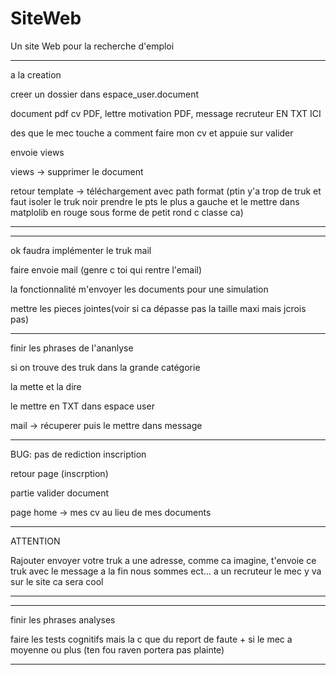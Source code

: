 # SiteWeb

Un site Web pour la recherche d'emploi


----------------------------------------------------
a la creation

creer un dossier dans espace_user.document

document pdf cv PDF, lettre motivation PDF, message recruteur EN TXT ICI

des que le mec touche a comment faire mon cv et appuie sur valider

envoie views

views -> supprimer le document

retour template -> téléchargement avec path format (ptin y'a trop de truk et faut isoler le truk noir prendre le pts le plus a gauche et le mettre dans matplolib en rouge sous forme de petit rond c classe ca)

----------------------------------------------------

--------------------------------------------------

ok faudra implémenter le truk mail

faire envoie mail (genre c toi qui rentre l'email)

la fonctionnalité m'envoyer les documents pour une simulation

mettre les pieces jointes(voir si ca dépasse pas la taille maxi mais jcrois pas)


--------------------------------------------------

finir les phrases de l'ananlyse

si on trouve des truk dans la grande catégorie 

la mette et la dire

le mettre en TXT dans espace user

mail -> récuperer puis le mettre dans message

----------------------------------------




BUG: pas de rediction inscription

retour page (inscrption)

partie valider document

page home -> mes cv au lieu de mes documents

---------------------------------------









ATTENTION 

Rajouter envoyer votre truk a une adresse, comme ca imagine, t'envoie ce truk avec le message a la fin nous sommes ect...
a un recruteur le mec y va sur le site ca sera cool

-------------------------------------------------



-------------------------------------------------------------------------------------------------------------------------------

finir les phrases analyses

faire les tests cognitifs mais la c que du report de faute + si le mec a moyenne ou plus (ten fou raven portera pas plainte)

-------------------------------------------------------------------------------------------------------------------------------




